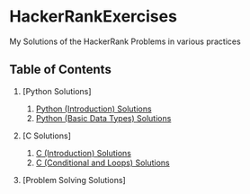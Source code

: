# HackerRankExercises

My Solutions of the HackerRank Problems in various practices


## Table of Contents

1. [Python Solutions]
    1.  [Python (Introduction) Solutions](#subparagraph)
    2.  [Python (Basic Data Types) Solutions](#subparagraph)

2. [C Solutions]
    1. [C (Introduction) Solutions](#subparagraph1)
    2. [C (Conditional and Loops) Solutions](#subparagraph1)

3. [Problem Solving Solutions]


